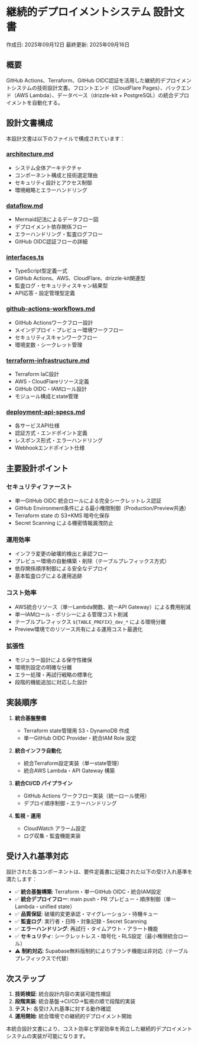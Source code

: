 # 継続的デプロイメントシステム 設計文書

作成日: 2025年09月12日
最終更新: 2025年09月16日


## 概要

GitHub Actions、Terraform、GitHub OIDC認証を活用した継続的デプロイメントシステムの技術設計文書。フロントエンド（CloudFlare Pages）、バックエンド（AWS Lambda）、データベース（drizzle-kit + PostgreSQL）の統合デプロイメントを自動化する。

## 設計文書構成

本設計文書は以下のファイルで構成されています：

### [architecture.md](./architecture.md)
- システム全体アーキテクチャ
- コンポーネント構成と技術選定理由
- セキュリティ設計とアクセス制御
- 環境戦略とエラーハンドリング

### [dataflow.md](./dataflow.md)
- Mermaid記法によるデータフロー図
- デプロイメント依存関係フロー
- エラーハンドリング・監査ログフロー
- GitHub OIDC認証フローの詳細

### [interfaces.ts](./interfaces.ts)
- TypeScript型定義一式
- GitHub Actions、AWS、CloudFlare、drizzle-kit関連型
- 監査ログ・セキュリティスキャン結果型
- API応答・設定管理型定義

### [github-actions-workflows.md](./github-actions-workflows.md)
- GitHub Actionsワークフロー設計
- メインデプロイ・プレビュー環境ワークフロー
- セキュリティスキャンワークフロー
- 環境変数・シークレット管理

### [terraform-infrastructure.md](./terraform-infrastructure.md)
- Terraform IaC設計
- AWS・CloudFlareリソース定義
- GitHub OIDC・IAMロール設計
- モジュール構成とstate管理

### [deployment-api-specs.md](./deployment-api-specs.md)
- 各サービスAPI仕様
- 認証方式・エンドポイント定義
- レスポンス形式・エラーハンドリング
- Webhookエンドポイント仕様


## 主要設計ポイント

### セキュリティファースト
- 単一GitHub OIDC 統合ロールによる完全シークレットレス認証
- GitHub Environment条件による最小権限制御（Production/Preview共通）
- Terraform state の S3+KMS 暗号化保存
- Secret Scanning による機密情報漏洩防止

### 運用効率
- インフラ変更の破壊的検出と承認フロー
- プレビュー環境の自動構築・削除（テーブルプレフィックス方式）
- 依存関係順序制御による安全なデプロイ
- 基本監査ログによる運用追跡

### コスト効率
- AWS統合リソース（単一Lambda関数、統一API Gateway）による費用削減
- 単一IAMロール・ポリシーによる管理コスト削減
- テーブルプレフィックス `${TABLE_PREFIX}_dev_*` による環境分離
- Preview環境でのリソース共有による運用コスト最適化

### 拡張性
- モジュラー設計による保守性確保
- 環境別設定の明確な分離
- エラー処理・再試行戦略の標準化
- 段階的機能追加に対応した設計

## 実装順序

1. **統合基盤整備**
   - Terraform state管理用 S3・DynamoDB 作成
   - 単一GitHub OIDC Provider・統合IAM Role 設定

2. **統合インフラ自動化**
   - 統合Terraform設定実装（単一state管理）
   - 統合AWS Lambda・API Gateway 構築

3. **統合CI/CD パイプライン**
   - GitHub Actions ワークフロー実装（統一ロール使用）
   - デプロイ順序制御・エラーハンドリング

4. **監視・運用**
   - CloudWatch アラーム設定
   - ログ収集・監査機能実装

## 受け入れ基準対応

設計された各コンポーネントは、要件定義書に記載された以下の受け入れ基準を満たします：

- ✅ **統合基盤構築**: Terraform・単一GitHub OIDC・統合IAM設定
- ✅ **統合デプロイフロー**: main push・PR プレビュー・順序制御（単一Lambda・unified state）
- ✅ **品質保証**: 破壊的変更承認・マイグレーション・待機キュー
- ✅ **監査ログ**: 実行者・日時・対象記録・Secret Scanning
- ✅ **エラーハンドリング**: 再試行・タイムアウト・アラート機能
- ✅ **セキュリティ**: シークレットレス・暗号化・RLS設定（最小権限統合ロール）
- ⚠️ **制約対応**: Supabase無料版制約によりブランチ機能は非対応（テーブルプレフィックスで代替）

## 次ステップ

1. **技術検証**: 統合設計内容の実装可能性検証
2. **段階実装**: 統合基盤→CI/CD→監視の順で段階的実装
3. **テスト**: 各受け入れ基準に対する動作確認
4. **運用開始**: 統合環境での継続的デプロイメント開始

本統合設計文書により、コスト効率と学習効率を両立した継続的デプロイメントシステムの実装が可能になります。
